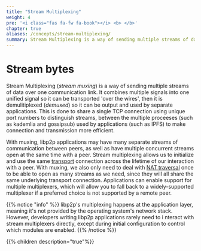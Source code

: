 ```yaml
---
title: "Stream Multiplexing"
weight: 4
pre: '<i class="fas fa-fw fa-book"></i> <b> </b>'
chapter: true
aliases: /concepts/stream-multiplexing/
summary: Stream Multiplexing is a way of sending multiple streams of data over one communication link. It combines multiple signals into one unified signal so it can be transported 'over the wires', then it is demulitiplexed so it can be output and used by separate applications. 
---
```


# Stream bytes

Stream Multiplexing (_stream muxing_) is a way of sending multiple streams of data over one 
communication link. It combines multiple signals into one unified signal so it can be transported 
'over the wires', then it is demulitiplexed (_demuxed_) so it can be output and used by separate 
applications. This is done to share a single TCP connection using unique port numbers to distinguish 
streams, between the multiple proceeses (such as kademlia and gossipsub) used by applications (such as IPFS) 
to make connection and transmission more efficient. 

With muxing, libp2p applications may have many separate streams of communication between peers, as well as 
have multiple concurrent streams open at the same time with a peer. Stream multiplexing allows us to initialize 
and use the same [transport](/concepts/transport/) connection across the lifetime of our interaction with a peer. 
With muxing, we also only need to deal with [NAT traversal](nat) once to be able to open as many 
streams as we need, since they will all share the same underlying transport connection. Applications can enable 
support for multiple multiplexers, which will allow you to fall back to a widely-supported multiplexer if a preferred 
choice is not supported by a remote peer.

{{% notice "info" %}}
libp2p's multiplexing happens at the application layer, meaning it's not provided by the 
operating system's network stack. However, developers writing libp2p applications rarely need to i
nteract with stream multiplexers directly, except during initial configuration to control which 
modules are enabled.
{{% /notice %}}

{{% children description="true"%}}
